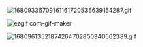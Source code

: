 ![16809336709161161720536639154287.gif](https://user-images.githubusercontent.com/124710521/230706085-67cb6a29-3967-4bb5-8dbf-a83f2bf296db.gif)


![ezgif com-gif-maker](https://user-images.githubusercontent.com/125037138/230391731-fba49857-f54e-4eba-8d23-e771d8528e91.gif)


![16809613521874264702850340562389.gif](https://user-images.githubusercontent.com/124710521/230724399-42073414-67e4-4c6d-a09a-28b51fb20d43.gif)


